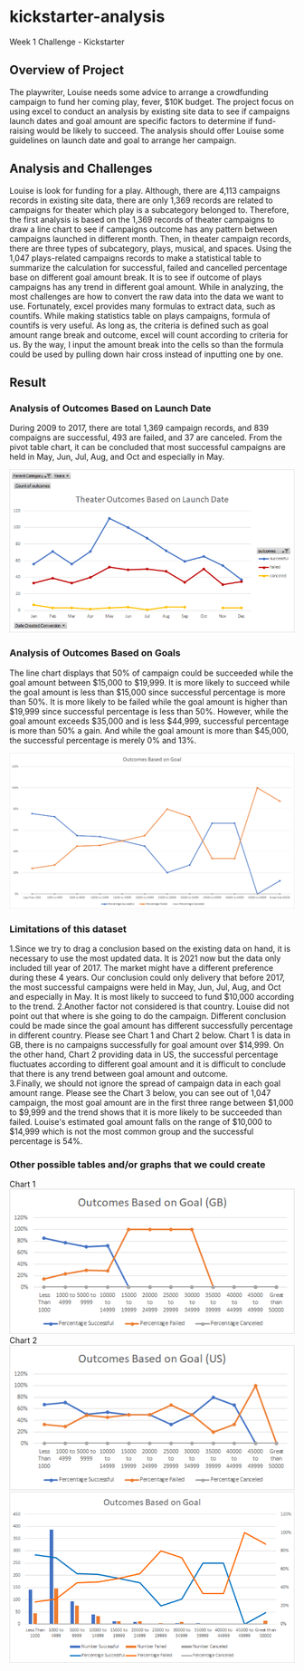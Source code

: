 # kickstarter-analysis
Week 1 Challenge - Kickstarter

## Overview of Project
  The playwriter, Louise needs some advice to arrange a crowdfunding campaign to fund her coming play, fever, $10K budget. The project focus on using excel to conduct an analysis by existing site data to see if campaigns launch dates and goal amount are specific factors to determine if fund-raising would be likely to succeed. The analysis should offer Louise some guidelines on launch date and goal to arrange her campaign.
  
## Analysis and Challenges
  Louise is look for funding for a play. Although, there are 4,113 campaigns records in existing site data, there are only 1,369 records are related to campaigns for theater which play is a subcategory belonged to. Therefore, the first analysis is based on the 1,369 records of theater campaigns to draw a line chart to see if campaigns outcome has any pattern between campaigns launched in different month. Then, in theater campaign records, there are three types of subcategory, plays, musical, and spaces.  Using the 1,047 plays-related campaigns records to make a statistical table to summarize the calculation for successful, failed and cancelled percentage base on different goal amount break. It is to see if outcome of plays campaigns has any trend in different goal amount.
  While in analyzing, the most challenges are how to convert the raw data into the data we want to use. Fortunately, excel provides many formulas to extract data, such as countifs. While making statistics table on plays campaigns, formula of countifs is very useful. As long as, the criteria is defined such as goal amount range break and outcome, excel will count according to criteria for us. By the way, I input the amount break into the cells so than the formula could be used by pulling down hair cross instead of inputting one by one.  
  
## Result
### Analysis of Outcomes Based on Launch Date
  During 2009 to 2017, there are total 1,369 campaign records, and 839 compaigns are successful, 493 are failed, and 37 are canceled. From the pivot table chart, it can be concluded that most successful campaigns are held in May, Jun, Jul, Aug, and Oct and especially in May.
  
![Theater_Outcomes_vs_Launch](./resources/Theater_Outcomes_vs_Launch.png)

### Analysis of Outcomes Based on Goals
  The line chart displays that 50% of campaign could be succeeded while the goal amount between $15,000 to $19,999. It is more likely to succeed while the goal amount is less than $15,000 since successful percentage is more than 50%. It is more likely to be failed while the goal amount is higher than $19,999 since successful percentage is less than 50%. However, while the goal amount exceeds $35,000 and is less $44,999, successful percentage is more than 50% a gain. And while the goal amount is more than $45,000, the successful percentage is merely 0% and 13%.

![Outcomes_vs_Goals](./resources/Outcomes_vs_Goals.png)

### Limitations of this dataset
   1.Since we try to drag a conclusion based on the existing data on hand, it is necessary to use the most updated data. It is 2021 now but the data only included till year of  2017. The market might have a different preference during these 4 years. Our conclusion could only delivery that before 2017, the most successful campaigns were held in May, Jun, Jul, Aug, and Oct and especially in May. It is most likely to succeed to fund $10,000 according to the trend.
  2.Another factor not considered is that country. Louise did not point out that where is she going to do the campaign. Different conclusion could be made since the goal amount has different successfully percentage in different country. Please see Chart 1 and Chart 2 below. Chart 1 is data in GB, there is no campaigns successfully for goal amount over $14,999. On the other hand, Chart 2 providing data in US, the successful percentage fluctuates according to different goal amount and it is difficult to conclude that there is any trend between goal amount and outcome.  
  3.Finally, we should not ignore the spread of campaign data in each goal amount range. Please see the Chart 3 below, you can see out of 1,047 campaign, the most goal amount are in the first three range between $1,000 to $9,999 and the trend shows that it is more likely to be succeeded than failed. Louise's estimated goal amount falls on the range of $10,000 to $14,999 which is not the most common group and the successful percentage is 54%.

###  Other possible tables and/or graphs that we could create
Chart 1
![Outcomes_GB](./resources/Outcomes_GB.png)
Chart 2
![Outcomes_US](./resources/Outcomes_US.png)
![Outcomes_vs_Goals_Combo](./resources/Outcomes_vs_Goals_Combo.png)
